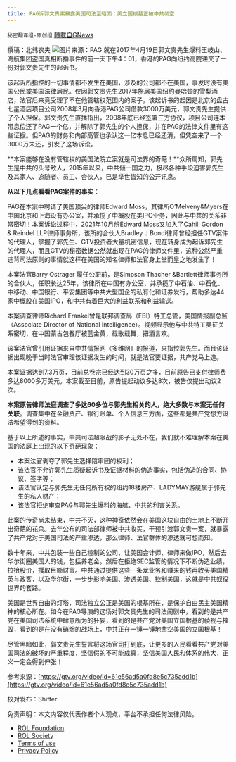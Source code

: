 ```yaml
---
title: PAG诉郭文贵案暴露美国司法至暗面：美立国根基正被中共凿空
---
```

`秘密翻译组-原创组` [轉載自GNews](https://gnews.org/zh-hans/1880916/)

撰稿：北纬农夫
![](https://assets.gnews.org/wp-content/uploads/2022/01/PACIFIC-ALLIANCE-INVESTMENT-MANAGEMENT-LIMITED.png)图片来源：PAG
就在2017年4月19日郭文贵先生爆料王岐山、海航集团盗国真相断播事件的前一天下午4：01，香港的PAG向纽约高院递交了一份对郭文贵先生的起诉书。

该起诉所指控的一切事情都不发生在美国，涉及的公司都不在美国，事发时没有美国公民或美国法律居民。仅因郭文贵先生2017年旅居美国纽约曼哈顿的雪梨酒店，法官后来竟受理了不在他管辖权范围内的案子。该起诉书的起因是北京的盘古七星酒店项目公司2008年3月向香港PAG公司借款3000万美元，郭文贵先生提供了个人担保。郭文贵先生直播指出，2008年底已经签署三方协议，项目公司连本带息偿还了PAG一个亿，并解除了郭先生的个人担保，并在PAG的法律文件里有这些证据。但PAG的财务和内部高管也承认这一亿本息已经还清，但凭空来了一个3000万未还，引发了这场诉讼。

**本案能够在没有管辖权的美国法院立案就是司法界的奇葩！**众所周知，郭先生是中共的头号敌人，2015年以来，中共倾一国之力，极尽各种手段迫害郭先生及其家人、追随者、员工、合伙人，已是举世皆知的公开讯息。

**从以下几点看看PAG案件的事实**：

PAG在本案中聘请了美国顶尖的律师Edward Moss，其律所O’Melveny&Myers在中国北京和上海设有办公室，并承揽了中概股在美IPO业务，因此与中共的关系非常密切！本案诉讼过程中，2021年10月份Edward Moss又加入了Cahill Gordon & Reindel LLP律师事务所，该所的合伙人Bradley J Bondi律师曾经担任GTV案件的代理人，掌握了郭先生、GTV投资者大量机密信息，现在转身成为起诉郭先生的代理人，而且GTV的秘密数据公然就出现在PAG的律师文件里，这种公然严重违背司法原则的事情就这样在美国的知名律师和法官身上堂而皇之地发生了！

本案法官Barry Ostrager 履任公职前，是Simpson Thacher &Bartlett律师事务所的合伙人，任职长达25年，该律所在中国有办公室，并承揽了中石油、中石化、中移动、中国银行、平安集团等中共大型国企的私有化和证券发行，帮助多达44家中概股在美国IPO，和中共有着巨大的利益联系和利益输送。

本案调查律师Richard Frankel曾是联邦调查局（FBI）特工总管，美国情报副总监（Associate Director of National Intelligence）。视频显示他与中共特工吴征关系密切，在中国蒙古包餐厅被蓝金黄，载歌载舞，把酒言欢。

该案法官曾引用证据来自中共情报网《多维网》的报道，来指控郭先生。而且该证据出现晚于当时法官审理该证据发生的时间，就是法官要证据，共产党马上造。

本案证据达到7.3万页，目前总卷宗已经达到30万页之多，目前原告已支付律师费多达8000多万美元。本案截至目前，原告提起动议多达8次，被告仅提出动议2次。

**本案原告律师法庭调查了多达60多位与郭先生相关的人，绝大多数与本案无任何关联**。调查集中在金融资产、银行账单、个人信息三方面，这些都是共产党想方设法希望得到的资料。

基于以上所述的事实，中共司法超限战的影子无处不在，我们就不难理解本案在美国的法庭上出现的以下奇葩现象：

- 本案法官剥夺了郭先生选择陪审团的权利；
- 该法官不允许郭先生质疑起诉书及证据材料的伪造事实，包括伪造的合同、协议、签字等；
- 该法官认定与郭先生无任何所有权的纽约18楼房产、LADYMAY游艇属于郭先生的私人财产；
- 该法官拒绝审查PAG与郭先生爆料的海航、中共的利害关系。


此案的传奇尚未结束，中共不灭，这种神奇依然会在美国这块自由的土地上不断开出奇葩的花朵。去年公布的司法部律师被中共收买，干预引渡郭文贵一案，就暴露了共产党对于美国司法的严重渗透，那么律师、法官群体的渗透就可想而知。

数十年来，中共包装一些自己控制的公司，让美国会计师、律师来做IPO，然后去华尔街圈美国人的钱，包括养老金。然后在拒绝SEC监管的情况下不断伪造业绩，拉抬股价，攫取巨额财富。中共通过提供这些一条龙业务和赚来的钱再收买美国精英与政客，以及华尔街，一步步影响美国、渗透美国、控制美国，这就是中共奴役世界的套路。

美国是世界自由的灯塔，司法独立公正是美国的根基所在，是保护自由民主美国精神的核心所在。如今在PAG导演的这场对郭文贵先生的司法闹剧中，看到的是共产党在美国司法系统中肆意所为的狂妄，看到的是共产党对美国立国根基的藐视与摧毁，看到的是在没有硝烟的战场上，中共正在一锤一锤地凿空美国的立国根基！

尽管黑暗如此，郭文贵先生誓言将这场官司打到底，让更多的人民看看共产党对美国司法的破坏的严重程度，坚信假的不可能成真，坚信美国人民和体系的伟大，正义一定会得到伸张！

参考来源：[https://gtv.org/video/id=61e56ad5a0fd8e5c735add1b](https://gtv.org/video/id=61e56ad5a0fd8e5c735add1b)

校对发布：Shifter

 

免责声明：本文内容仅代表作者个人观点，平台不承担任何法律风险。

- [ROL Foundation](https://rolfoundation.org/)
- [ROL Society](https://rolsociety.org/)
- [Terms of use](https://gnews.org/terms-of-use-3/)
- [Privacy Policy](https://gnews.org/privacy-policy/)
